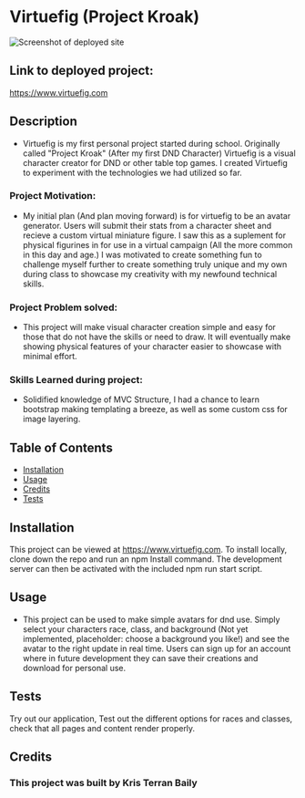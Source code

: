 # Virtuefig (Project Kroak)
![Screenshot of deployed site](https://user-images.githubusercontent.com/81344693/153942583-b3be67bc-f8bd-4972-a36e-a095adcb9a0c.png")
## Link to deployed project:
https://www.virtuefig.com

## Description
- Virtuefig is my first personal project started during school. Originally called "Project Kroak" (After my first DND Character) Virtuefig is a visual character creator for DND or other table top games. I created Virtuefig to experiment with the technologies we had utilized so far.

### Project Motivation:
- My initial plan (And plan moving forward) is for virtuefig to be an avatar generator. Users will submit their stats from a character sheet and recieve a custom virtual miniature figure. I saw this as a suplement for physical figurines in for use in a virtual campaign (All the more common in this day and age.) I was motivated to create something fun to challenge myself further to create something truly unique and my own during class to showcase my creativity with my newfound technical skills.

### Project Problem solved:
- This project will make visual character creation simple and easy for those that do not have the skills or need to draw. It will eventually make showing physical features of your character easier to showcase with minimal effort.

### Skills Learned during project:
- Solidified knowledge of MVC Structure, I had a chance to learn bootstrap making templating a breeze, as well as some custom css for image layering.

## Table of Contents
- [Installation](#installation)
- [Usage](#usage)
- [Credits](#credits)
- [Tests](#Tests)

## Installation
This project can be viewed at https://www.virtuefig.com. To install locally, clone down the repo and run an npm Install command. The development server can then be activated with the included npm run start script.

## Usage
- This project can be used to make simple avatars for dnd use. Simply select your characters race, class, and background (Not yet implemented, placeholder: choose a background you like!) and see the avatar to the right update in real time. Users can sign up for an account where in future development they can save their creations and download for personal use.

## Tests
Try out our application, Test out the different options for races and classes, check that all pages and content render properly.
## Credits
### This project was built by Kris Terran Baily
